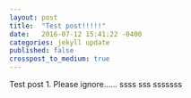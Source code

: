 ```yaml
---
layout: post
title:  "Test post!!!!!"
date:   2016-07-12 15:41:22 -0400
categories: jekyll update
published: false
crosspost_to_medium: true
---
```

Test post 1. Please ignore......
ssss
sss
sssssss
